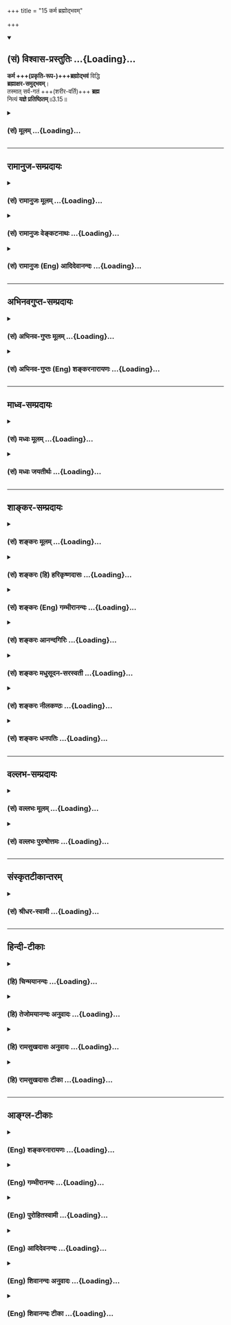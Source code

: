 +++
title = "15 कर्म ब्रह्मोद्भवम्"

+++
<div class="js_include" newlevelforh1="2" title="(सं) विश्वास-प्रस्तुतिः" unfilled url="/mahAbhAratam/vyAsaH/shlokashaH/06-bhIShma-parva/03-bhagavad-gItA-parva/saMskRtam/vishvAsa-prastutiH/03_karma-yogaH/15_karma_brahmodbhav.md">
<details open><summary><h2>(सं) विश्वास-प्रस्तुतिः ...{Loading}...</h2></summary>

**कर्म +++(प्रकृति-रूप-)+++ब्रह्मोद्भवं** विद्धि  
**ब्रह्माक्षर-समुद्भवम्**।  
तस्मात् सर्व-गतं +++(शरीर-वर्ति)+++ **ब्रह्म**  
नित्यं **यज्ञे प्रतिष्ठितम्**॥3.15॥
</details>
</div>
<div class="js_include collapsed" newlevelforh1="3" title="(सं) मूलम्" unfilled url="/mahAbhAratam/vyAsaH/shlokashaH/06-bhIShma-parva/03-bhagavad-gItA-parva/saMskRtam/mUlam/03_karma-yogaH/15_karma_brahmodbhav.md">
<details><summary><h3>(सं) मूलम् ...{Loading}...</h3></summary>

कर्म ब्रह्मोद्भवं विद्धि ब्रह्माक्षरसमुद्भवम्।  
तस्मात्सर्वगतं ब्रह्म नित्यं यज्ञे प्रतिष्ठितम्।।3.15।।
</details>
</div>


_________________
## रामानुज-सम्प्रदायः
<div class="js_include collapsed" newlevelforh1="3" title="(सं) रामानुजः मूलम्" unfilled url="/mahAbhAratam/vyAsaH/shlokashaH/06-bhIShma-parva/03-bhagavad-gItA-parva/saMskRtam/rAmAnujaH/mUlam/03_karma-yogaH/15_karma_brahmodbhav.md">
<details><summary><h3>(सं) रामानुजः मूलम् ...{Loading}...</h3></summary>

।।3.15।।**कर्म ब्रह्मोद्भवम्।** अत्र च ब्रह्मशब्दनिर्दिष्टं
प्रकृतिपरिणामरूपशरीरन्तस्मादेतद् ब्रह्म नाम रूपमन्नं च जायते (मु॰ 1।1।9)
इति ब्रह्मशब्देन प्रकृतिः निर्दिष्टा। इहापिमम योनिर्महद्ब्रह्म (गीता
14।3) इति वक्ष्यते। अतः कर्म ब्रह्मोद्भवम् इति
प्रकृतिपरिणामरूपशरीरोद्भवं कर्म इत्युक्तं भवति। **ब्रह्म
अक्षरसमुद्भवम्** इत्यत्र अक्षरशब्दनिर्दिष्टो जीवात्मा अन्नपानादिना
तृप्ताक्षराधिष्ठितं शरीरं कर्मणे प्रभवति इति कर्मसाधनभूतं शरीरम्
अक्षरसमुद्भवम्। **तस्मात् सर्वगतं ब्रह्म** सर्वाधिकारिगतं शरीरं **नित्यं
यज्ञे प्रतिष्ठितम्** यज्ञमूलम् इत्यर्थः।

</details>
</div>
<div class="js_include collapsed" newlevelforh1="3" title="(सं) रामानुजः वेङ्कटनाथः" unfilled url="/mahAbhAratam/vyAsaH/shlokashaH/06-bhIShma-parva/03-bhagavad-gItA-parva/saMskRtam/rAmAnujaH/venkaTanAthaH/03_karma-yogaH/15_karma_brahmodbhav.md">
<details><summary><h3>(सं) रामानुजः वेङ्कटनाथः ...{Loading}...</h3></summary>

  
  
।।3.15।। ननु कर्तृव्यापाररूपस्य कर्मणः कथं ब्रह्मोद्भवत्वम् तद्धि
प्रत्यगात्मजन्यं शरीरेन्द्रियादिजन्यमिति वा निर्देष्टुं युक्तम् न च
सर्वसाधारणं ब्रह्मणो हेतुत्वमिह विशिष्य निर्देष्टव्यम्
ब्रह्मणश्चाक्षरसमुद्भवत्वमनुपपन्नम् ब्रह्मशब्दस्य परमात्मविषयत्वे
जीवविषयत्वे वा द्वयोरपि नित्यत्वात् कारणभूतस्य कस्यचिदक्षरस्याभावात्
ब्रह्माक्षरशब्दयोर्वेदपरमात्मविषयतयाशङ्करव्याख्याऽपि
चक्रत्वासङ्गतायादवप्रकाशाद्युक्तं ब्रह्मशब्दस्य स्फोटादिपरत्वमक्षराणां
तद्व्यञ्जकत्वादिकं च तत्तत्प्रक्रियादूषणादेव निरस्तम्। स्फोटत्वं
वर्णसंश्रयः इति तु वर्णानां स्वार्थस्फुटीकरणशक्तिपरमित्याद्याशङ्क्याह
अत्र चेति। चश्शङ्कानिवृत्तौ। अत्र इत्यनेन ब्रह्मशब्दस्य साक्षात्परमपुरुषे
मुख्यत्वेऽपि प्रकरणादिबलात् तस्मादन्यत्र
तद्गुणलेशयोगादौपचारिकोऽयमित्यभिप्रेतम्। द्रव्यार्जनादिकर्मणः शरीरिणा
साध्यत्वात्तत्र शरीर्यंशस्याक्षरशब्देन विविच्य वक्ष्यमाणत्वात्
शरीरांशस्य विवक्षयाऽयं ब्रह्मशब्द इति प्रकृतिपरिणामरूपं शरीरमित्युक्तम्।
प्रकृतिपरिणामरूपे शरीरे तद्द्रव्यत्वेन ब्रह्मशब्दनिर्देशाय प्रकृतौ
तत्प्रयोगं तावदाह तस्मादेतदिति। एतत् प्रधानाख्यं ब्रह्म कार्याकारेण
नामरूपविभागविभक्तं चेतनभोग्यं च जायते इति हि श्रुत्यर्थः। न च तत्र
ब्रह्मशब्दः परमात्मविषयः यः सर्वज्ञः सर्वविद्यस्य ज्ञानमयं तपः।
तस्मादेतद्ब्रह्म मुं.उ.1।1।9 इति परमात्मनः पृथङ्निर्दिष्टत्वात्। नापि
प्रत्यगात्मविषयः नामरूपमन्नं च मुं.उ.1।1।9 इत्यनेन
साक्षात्सम्बन्धायोगात् अन्नत्वं चात्यन्तामुखं स्यादिति भावः।
योनिशब्दनिर्देशान्ममेति परमात्मनः पृथङ्निर्देशाच्चमम योनिर्महद्ब्रह्म
14।6 इत्यत्र ब्रह्मशब्दस्य प्रकृतिविषयत्वं सिद्धम्। अत इति ब्रह्मशब्दस्य
प्रकृतौ प्रयोगाच्छरीरस्य च तत्परिणामरूपत्वाद्द्रव्यार्जनादेः
शरीरसाध्यत्वात् परमात्मनश्च जन्यत्वायोगाच्चेत्यर्थः।  
  
एवमत्रत्यब्रह्मशब्दस्य शरीरविषयत्वे सिद्धे तदासन्ने प्रत्यगात्मनि
अक्षरशब्दो युक्त इत्यभिप्रायेणाह ब्रह्माक्षरसमुद्भवमित्यत्रेति। जीवस्य
चाक्षरशब्दवाच्यत्वं क्षरं प्रधानममृताक्षरं हरः श्वे.उ.1।10 कूटस्थोऽक्षरः
15।16 इत्यादिसिद्धम्। नन्वेवमपिब्रह्माक्षरसमुद्भवम् इत्ययुक्तम्
स्वशरीरस्य सर्वस्य स्वबुद्धिपूर्वत्वाभावात्। न चात्र चक्रत्वं दृश्यते
अन्नप्रभृतिशरीरपर्यन्तस्य कार्यकारणभावेऽपि शरीरहेतोरक्षरस्य
अन्नादिजन्यत्वाभावात्। न चअन्नाद्भवन्ति भूतानि 3।14 इति जीवो निर्दिष्टः
तत्र भूतशब्दस्यान्नविकारशरीरमात्रविषयत्वात् तत्राह अन्नपानादिनेति।  
  
अयमभिप्रायः न तावदिह शरीरमात्रमक्षरजन्यतया निर्दिष्टम् किन्तुकर्म
ब्रह्मोद्भवम् इत्यनेन कर्म साधनभूतम् तत्साधनत्वं च शरीरस्य
प्रत्यगात्माधिष्ठितस्यैव तस्य
चाधिष्ठातृत्वशक्तिरन्नपानादिजनिततृप्तिनिबन्धना। एवं च सति
कर्मसाधनत्वविशिष्टं शरीरं प्रत्यगात्माधिष्ठानहेतुकत्वादक्षरसमुद्भवमिति
युक्तमेव। चक्रत्वं चोपपन्नम् अक्षरस्यापि
शरीराधिष्ठानेऽन्नपानादिसापेक्षत्वात्। न ह्यवश्यमुत्पत्तावेवापेक्षा
चक्रत्वे हेतुः यद्वा कर्म जीवाधिष्ठितशरीरजन्यम् जीवाधिष्ठितं शरीरं
चान्नजन्यम्अन्नाद्भवन्ति भूतानि इति वचनात्। भूतशब्दश्चात्रभ्रामयन्
सर्वभूतानि 18।61 इत्यादाविव सजीवशरीरपरः। अतोऽत्र चक्रत्वमुपपन्नम्
इति। इमं च प्रकारमनन्तरं च वक्ष्यति। एवमस्मिन् चक्रेऽनुवर्तनीये पुरुषस्य
शास्त्रवश्यस्य कर्तव्यांशनिष्कर्षायोच्यते तस्मादिति। सङ्कुचितस्य शरीरस्य
सर्वव्याप्तत्वायोगादक्षरस्य तदाधारस्य च निर्दिष्टत्वात्
तदवान्तरभेदसङ्ग्रहपरः सर्वशब्द इत्यभिप्रायेणोक्तंसर्वाधिकारिगतमिति। न
केवलं कर्मयोगाधिकारिणः शरीरं यज्ञसापेक्षम् किन्तु
ज्ञानयोगाधिकारिणोऽपीत्यर्थः। यज्ञे
प्रतिष्ठितमित्यत्राधिकरणत्वाद्ययोगादाह यज्ञमूलमित्यर्थ इति।

</details>
</div>
<div class="js_include collapsed" newlevelforh1="3" title="(सं) रामानुजः (Eng) आदिदेवानन्दः" unfilled url="/mahAbhAratam/vyAsaH/shlokashaH/06-bhIShma-parva/03-bhagavad-gItA-parva/saMskRtam/rAmAnujaH/english/AdidevAnandaH/03_karma-yogaH/15_karma_brahmodbhav.md">
<details><summary><h3>(सं) रामानुजः (Eng) आदिदेवानन्दः ...{Loading}...</h3></summary>

3.15 Here ther term, 'Brahman' connotes the physical body consisting of modifications of the Prakrti; for the Prakrti is denoted here by the term 'Brahman', as in the scriptural text: 'From Him arises, this Brahman and this 'Brahman' becomes name, form and food' (Mun. U.,
1.1.9). Here also it will be said by Sri Krsna: 'This great 'Brahman' is my womb' (14.3). Therefore, the words that 'Activity springs from
'Brahman' teaches that activity is produced by the physical body which is of the nature of the modification of Prakrti. The 'Brahman' arises from the imperishable self. Here the term, 'imperishable', indicates the individual self. The physical body, which is inhabited by the self who is satisfied by food and drink, is fit for action; hence the physical body which constitutes the instrument of activity is said to be from the imperishable. Therefore the 'all-pervading Brahman' means here the bodies of all persons of diverse kinds which are the products of Prakrti which comprises all material entities, and is hence all-pervading. They,
the bodies, are established in sacrifice. The meanig is that the bodies have roots in sacrifice.

</details>
</div>


_________________
## अभिनवगुप्त-सम्प्रदायः
<div class="js_include collapsed" newlevelforh1="3" title="(सं) अभिनव-गुप्तः मूलम्" unfilled url="/mahAbhAratam/vyAsaH/shlokashaH/06-bhIShma-parva/03-bhagavad-gItA-parva/saMskRtam/abhinava-guptaH/mUlam/03_karma-yogaH/15_karma_brahmodbhav.md">
<details><summary><h3>(सं) अभिनव-गुप्तः मूलम् ...{Loading}...</h3></summary>

।।3.14 3.15।। अन्नादिति। कर्मेति। अन्नात् अविभागभोग्यस्वभावात् कथंचित्
मायाविद्याकालाद्यनेकापरपर्यायात् +++(S N विद्याप्रकृतिकाला )+++ भूतानि
विचित्राणि भवन्ति। तच्च अन्नं पर्जन्यात् अविच्छिन्नसंवित्स्वभावात्
आत्मनः भोक्तृतन्त्रात्मलाभत्वात् भोग्यतायाः। स च पर्जन्यो भोक्ता यज्ञात्
भोगक्रियात्मनः भोगक्रियायत्तत्वात् भोक्तृत्वस्य। भोगक्रिया च कर्मणः
क्रियाशक्तिस्वातन्त्र्यबलात्। तच्च स्वातन्त्र्यम् अविच्छिन्नमपि +++(S
अविच्छन्नमपि अविच्छन्नस्यापि अनवच्छिन्नानन्त )+++
अनवच्छिन्नानन्तस्वातन्त्र्यपूर्णसमुच्चलन्महेश्वरभावपरमात्मब्रह्मणः
संस्पर्शवशात् +++(S K ब्रह्मसंस्पर्श )+++। तच्च +++(omits तच्च)+++
उच्चलदच्छानाछादितैश्वर्यं +++(N इच्छादितैश्वर्यम्)+++ ब्रह्म अक्षरात्
प्रशान्ताशेषैश्वर्यतरङ्गात् संविन्मात्रात्। इत्येवं सुव्यवस्थितो +++(S
स्थितोऽयम् भोगक्रियायाम्)+++ यज्ञः षडरं चक्रं वाहयन् तत्र +++(K omits तत्र S N
substitute तत्तु)+++ अरात्रयसंधानादपवर्गम् अरात्रयतन्त्रणात्
व्यवहारमासूत्रयति इति विद्याविद्योल्लासतरंगसुभगं ब्रह्म ( तरङ्गं ब्रह्म)
यज्ञे एव प्रतिष्ठितम्। अन्ये तु अन्नं तावद्वीर्यलोहितक्रमेण भूतकारणम्
अन्नं च वृष्टिद्वारेण पर्जन्यात् सोऽपि अग्नौ प्रास्ताहुतिः सम्यक् +++(S
omits सम्यक् K omits the entire quotation )+++ इति आदित्यमेति। ततो
वृष्टिर्यज्ञात् यज्ञः क्रियातः सा च ज्ञानपूर्विका ज्ञानमक्षरात् इति। अपरे
तु अन्नं अद्यमानं विषयपञ्चकम् तत् आश्रित्य भूतानि इन्द्रियाणि
विषयाश्चात्मनः स्फुरितरूपाः। अत आत्मैव विषयोपभोगेन पोष्यते। अतश्च
सर्वगतं +++(S अतः सर्वगम्)+++ ब्रह्म कर्मणि प्रतिष्ठितं तन्मयत्वात् तस्य इति ।

</details>
</div>
<div class="js_include collapsed" newlevelforh1="3" title="(सं) अभिनव-गुप्तः (Eng) शङ्करनारायणः" unfilled url="/mahAbhAratam/vyAsaH/shlokashaH/06-bhIShma-parva/03-bhagavad-gItA-parva/saMskRtam/abhinava-guptaH/english/shankaranArAyaNaH/03_karma-yogaH/15_karma_brahmodbhav.md">
<details><summary><h3>(सं) अभिनव-गुप्तः (Eng) शङ्करनारायणः ...{Loading}...</h3></summary>

3.14-15 Annat etc. Karma etc. The things, that are born and are of
diversified nature, arise from the food viz , the one which is of the
nature of being undifferentiated objct of enjoyment, and which is
somehow called by different synonyms like maya, vidya, kala etc. The
said food also \[arises\] from the 'rain-cloud' i.e., the Self, which is
of the nature of uninterrupted Consciousness. For, the state of being an
object of enjoyment gains its existence depending on the enjoyer. That
'rain-cloud' too viz., the enjoyer, \[arises\] from the sacrifice
(yajna) i.e., the act of enjoying. For, the state of being an enjoyer
depends on the act of enjoying. And the act of enjoying \[arises\] from
action, i.e., from the strength of freedom of action-energy (freedom in
assuming any and every from). The said freedom also, though it is
uninterrupted, \[arises\] due to the good touch of the Brahman Which is
full of freedom and of forms that are conditioned and are many, (or
which is full of freedom and of many forms and is not conditioned); and
which is the Supreme Soul, Brahman assuming the beings (tattvas), viz.,
the mighty Isvara (or Mahesvara) \[and the Sadasiva\] skipping high on
It (Brahman). That Brahman, having the rising Lord-ship (or might) that
is pure and unvieled, arises from what does not stream forth viz., the
pure Supreme Consciousness in which the entire waves of might and
Lordship have totally calmed down. Thus, the sacrifice well established
\[as an exil\] in this manner, causing a six spoked wheel to rotate ,
spins the \[two-fold\] yarns - the yarn of emancipation by employing
that part fitted with three spokes, and the yarn of \[birth-and-death\]
activity by looming with the part of the \[other\] three spokes. Thus,
the Brahman Which is charming with rolling waves of wisdom and
ignorance, is established on nothing but the sacrifice. But certain
other commentators \[interpret the passage as \] : The food is indeed
the cause of beings through its graded chages into semen verile and
blood; the food arises from the rain-cloud through the rains; that rains
too arises from the \[Vedic\] sacrifice according to the principle :
'The oblation offered into the \[sacrificial\] fire, pro- perly reaches
the sun etc. (Manu. III, 76). The sacrifice \[arises\] from the action;
the action follows the knowledge, and the knowledge is from the
Imperishable. Still others \[explain\] differently : The food that is
being enjoyed is the pentad of sense-objects; depending on it, the
bhutas (elements) i.e., the sense-organs, act; the objects are of the
nature of the sparkles of the Self. Therefore, it is only the Self that
is being nourished by enjoying sense-objects. Hence the all-pervading
Brahman is established in action. For It is identical with that.

</details>
</div>


_________________
## माध्व-सम्प्रदायः
<div class="js_include collapsed" newlevelforh1="3" title="(सं) मध्वः मूलम्" unfilled url="/mahAbhAratam/vyAsaH/shlokashaH/06-bhIShma-parva/03-bhagavad-gItA-parva/saMskRtam/madhvaH/mUlam/03_karma-yogaH/15_karma_brahmodbhav.md">
<details><summary><h3>(सं) मध्वः मूलम् ...{Loading}...</h3></summary>

।।3.15।। कर्म ब्रह्मणो जायते एष ह्येव (एनं) साधु कर्म कारयति
कौ.उ.3।9बुद्धिर्ज्ञानम् 10।4 इत्यादिभ्यः। न च मुख्ये सम्भाव्यमाने
पारम्पर्येणौपचारिकं कल्प्यम्। न च जडानां स्वतः प्रवृत्तिः सम्भवति एतस्य
वा अक्षरस्य बृ.उ.3।8।9 इति सर्वनियमनश्रुतेश्चद्रव्यं कर्म च कालश्च
इत्यादेश्च। अचिन्त्यशक्तिश्चोक्ता। जीवस्य च प्रतिबिम्बस्य बिम्बपूर्वैव
चेष्टान कर्तृत्वम् 5।14 इत्यादिनिषेधाच्च। अक्षराणि प्रसिद्धानि तेभ्यो
ह्यभिव्यज्यते परं ब्रह्म। अन्यथाऽनादिनिधनमचिन्त्यं परिपूर्णमपि ब्रह्म को
जानाति। न च रूढिं विना योगाङ्गीकारो युक्तः परामर्शाच्च तस्मात्सर्वगतं
ब्रह्मेति। न ह्येकशब्देन द्विरुक्तेन भेदश्रुतिं विना वस्तुद्वयं
कुत्रचिदुच्यते। तानि चाक्षराणि नित्यानि वाचा विरूपनित्यया। वृष्णे चोदस्व
सुष्टुतिम् ऋक्सं.6।5।25तै.सं.5।6।11अनादिनिधना नित्या वागुत्सृष्टा
स्वयम्भुवा म.भा.12।232।24अत एव च नित्यत्वम् ब्र.सू.1।3।29
इत्यादिश्रुतिस्मृतिभगवद्वचनेभ्यः। दोषश्चोक्तः सकंर्तृत्वे। मा.भा.2।13 न
चाबुद्धिपूर्वमुत्पन्नानि तत्प्रमाणाभावात्।
निश्श्वसितशब्दस्त्वक्लेशाभिप्रायः नाबुद्धिपूर्वाभिप्रायः। सोऽकामयत
बृ.उ.1।2।45 इत्यादेश्चइष्टं हुतं इत्यादिरूपप्रपञ्चेन सहाभिधानाच्च
महातात्पर्यविरोधाच्च तच्चोक्तं पुरस्तात्। न ह्यस्वातन्त्र्येण
चोत्पत्तिकर्तुः प्राधान्यम्। अस्वातन्त्र्यं च तदमतिपूर्वकत्वेन भवति यथा
रोगादीनां पुरुषस्य तज्जत्वेऽपि। उत्पत्तिवचनान्यभिव्यक्त्यर्थानि
अभिमानिदेवताविषयाणि चनित्या उत्सृष्टा इति वचनात्। अभिव्यञ्जके कर्तृवचनं
चास्तिकृत्स्नं शतपथं चक्रे इति। कथमादित्यस्था वेदास्तेनैव क्रियन्ते
वचनमात्राच्च निर्णयात्मकशारीरकोक्तं बलवत् शास्त्रं योनिर्यस्य तत्
शास्त्रयोनित्वम्। जन्माद्यस्य ब्रू.सू.1।1।2 इत्युक्ते प्रमाणं हि
तत्रापेक्षितम् न तु तस्य जातत्वं वेदकारणत्वं वा न हि वेदकारणत्वं
जगत्कारणत्व हेतुः। न हि विचित्रजगत्सृष्टेर्वेदसृष्टिरशक्या सृज्यत्वे। न
च सर्वज्ञत्वे। यदि वेदस्रष्टा सर्वज्ञः किमिति न जगत्स्रष्टा सर्वज्ञः
तस्माद्वेदप्रमामकत्वमेवात्र विवक्षितम् अतो नित्यान्यक्षराणि। यत एवं
परम्परया यज्ञाभिव्यङ्ग्यं ब्रह्म तस्मात्तन्नित्यं यज्ञे प्रतिष्ठितम्।

</details>
</div>
<div class="js_include collapsed" newlevelforh1="3" title="(सं) मध्वः जयतीर्थः" unfilled url="/mahAbhAratam/vyAsaH/shlokashaH/06-bhIShma-parva/03-bhagavad-gItA-parva/saMskRtam/madhvaH/jayatIrthaH/03_karma-yogaH/15_karma_brahmodbhav.md">
<details><summary><h3>(सं) मध्वः जयतीर्थः ...{Loading}...</h3></summary>

।।3.15।। कर्म ब्रह्मोद्भवं ब्रह्मणा वेदेन प्रकाश्यं इति परेषां
व्याख्यानमसदिति भावेनाह **कर्मे**ति। ब्रह्मणः परब्रह्मणः। कुतः इत्यत आह
**एष ही**ति। अपव्याख्यानं प्रत्याख्याति **न चे**ति। उद्भवशब्दस्य
मुख्येऽभिधेये जन्मनि सम्भाव्यमाने सत्यौपचारिकं प्रकाशनमर्थतया न
कल्प्यम्। तथा ब्रह्मशब्दस्य मुख्येऽभिधेये परब्रह्मणि सम्भाव्यमाने
सत्यौपचारिकममुख्यं वेदाख्यं ब्रह्मशब्दार्थतया न कल्प्यम्। किञ्चैवं
व्याचक्षाणेनापि वेदस्य कर्मप्रकाशकत्वमन्तर्यामिद्वारा
परम्परयाऽङ्गीकार्यम्। तथाचान्ततोऽपि परब्रह्मण्यङ्गीकार्ये शब्द एव
प्राप्तस्य तस्य परित्यागोऽनुपपन्नः। ननु वेदः स्वयमेव कर्मप्रकाशक इति किं
परब्रह्मणा अतो न परम्परेत्यत आह **न चे**ति। न केवलं
जडत्वाद्वेदस्यान्याधीनत्वम् किन्त्वागमाद्विष्ण्वधीनत्वं च
प्रसिद्धमित्याह **एतस्ये**ति विष्णोरिति शेषः। ननु शब्दस्यार्थप्रकाशनं
स्वभावः न त्वागन्तुको व्यापारः यथाऽग्नेरौष्ण्यम्। ततो जडत्वेऽपि न
परापेक्षेत्यतः स्वभावस्यापि भगवदधीनत्वे प्रमाणमाह **द्रव्यमि**ति।
प्रमाणसिद्धमपि स्वभावनियमनं विष्णोरसम्भावितमित्यत आह **अचिन्त्ये**ति।
यदि जडस्य न स्वतः प्रवृत्तिस्तर्हि अभिमानिदेवताद्वाराऽस्तु तथाच
नान्ततोऽपि परब्रह्माङ्गीकार इत्यत आह **जीवस्य** **चे**ति। ततश्चाधिक्येन
परम्परेति भावः। न केवलं प्रतिबिम्बत्वाज्जीवस्य स्वतः प्रवृत्त्यभावः
किन्त्वामाच्चेत्याह **ने**ति। ब्रह्माक्षरसमुद्भवम् इत्यत्रब्रह्म वेदः
अक्षरात्परब्रह्मणो जायते। इति परेषां व्याख्यानमसदिति भावेनाह
**अक्षराणी**ति। प्रसिद्धान्यकारादीनि नियतानुपूर्वीविशिष्टानि वेद इति
यावत्। ननु समुद्भवशब्दस्य मुख्यार्थाङ्गीकारे किं बाधकं येनाभिव्यज्यत
इत्यमुख्योऽर्थः स्वीक्रियते किञ्च प्रमाणान्तरेणापि
ब्रह्माभिव्यक्तिसम्भवात्तेभ्य इति किमर्थमुक्तं इत्यत आह **अन्यथे**ति।
व्यक्त्यर्थत्वानङ्गीकारेऽनादिनिधनं ब्रह्म कथं जायते इति शेषः। तथा वेदस्य
तदभिव्यञ्जकत्वानङ्गीकारे परिपूर्णत्वादचिन्त्यं ब्रह्म को जानाति
वाक्यार्थद्वयसमुच्चयेऽपिशब्दः। समुद्भवशब्दस्य
मुख्यार्थताभावात्परोक्तोऽर्थः किं न स्यात् इत्यत आह **न चे**ति।
ब्रह्मशब्दो हि परब्रह्मणि रूढः वेदे तु बृहत्त्वयोगेन प्रवृत्तः।
तथाऽक्षरशब्दो वर्णेषु रूढः परब्रह्मणि त्वक्षरणयोगेन प्रवृत्तः।
तथाचान्यथा व्याकुर्वता रूढिं परित्यज्य योगोऽङ्गीकृतः स्यात् तच्च
न्यायबाह्यमित्यर्थः। इतश्च ब्रह्मशब्दः परब्रह्मवाचीत्याह
**परामर्शाच्चे**ति। उत्तरवाक्ये ब्रह्मशब्देन परब्रह्मणः परामर्शाच्च
पूर्ववाक्यस्थो ब्रह्मशब्दः परब्रह्मार्थो ज्ञायते। तथा
चाक्षरशब्दोऽप्यर्थाद्वेदवचनो भविष्यतीति शेषः। प्रागक्षरशब्दोक्तं परं
ब्रह्मेदानीं ब्रह्मशब्देन परामृश्यते अतः पूर्वोक्तो ब्रह्मशब्दो वेदार्थ
एवेत्यत आह **न ही**ति। एकस्मिन्नेव प्रकरण इति शेषः। अन्नात्पुरुषः। स वा
एष पुरुषोऽन्नरसमयः तै.उ.2।1।1 इत्यादिव्यावृत्त्यर्थं भेदश्रुति
विनेत्युक्तम्। श्रुतिशब्दश्च प्रमाणोपलक्षणार्थः। अत्रापि सर्वगतमिति
विशेषणमस्तीति चेत् न वर्णानामपि सर्वगतत्वात्। विकारत्वान्नेति चेत् न
अनन्तरमेव निराकरणात्। इदं च **भास्करं** प्रत्यभिहितम्। **मायावा**दिना तु
प्राग्ब्रह्मशब्दोक्तस्य वेदस्यैवायं परामर्श इत्यङ्गीकृतत्वात् यदप्यन्यथा
व्याख्याने समुद्भवशब्दस्य मुख्यार्थतालाभ इत्यभिप्रेतं तदपि
दुराशामात्रमित्याह **तानि चे**ति। यान्यस्माभिः प्रसिद्धानि व्याख्यातानि
अनेनाभिधानादिबलाद्ब्रह्माक्षरशब्दौ द्वावप्युभयत्र योगरूढाविति
प्रत्यवस्थानमपि परास्तम्। परामर्शस्य वर्णनित्यत्वस्य चापरिहार्यत्वात् न
केवलं श्रुत्यादिभ्यो वेदस्य नित्यत्वं किं तर्हि विपक्षे बाधकाच्चेत्याह
**दोषश्चे**ति। रचितत्वे च धर्मप्रमाणस्य मा.भा.2।13 इत्यत्र। ननु
वेदाक्षराणि ब्रह्मणो बुद्धिपूर्वमुत्पन्नानि अतो न
विपर्ययादिमूलत्वशङ्केत्यत आह **न चे**ति। निश्श्वसितमेतद्यदृग्वेदो
यजुर्वेदः बृ.उ.2।4।10 इति श्रुतिर्वेदानां
ब्रह्मणोऽबुद्धिपूर्वमुत्पन्नत्वे प्रमाणमिति चेत् किमयं
निश्श्वसितशब्दोऽबुद्धिपूर्वमुत्पन्नत्वस्य वाचकः उत निश्श्वसितमिव
निश्श्वसितं इवार्थश्चाबुद्धिपूर्वमुत्पन्नत्त्वमिति गौण्या वृत्त्या
तदभिप्रायः नाद्यः प्रमाणाभावात्। द्वितीयं दूषयति **निश्श्वसि**तेति।
अक्लेशेन निस्सरणस्यापीवार्थस्य सम्भवेन निश्वसितशब्दस्य तदभिप्रायतोपपत्तौ
नाबुद्धिपूर्वोत्पत्त्यभिप्रायत्वनिश्चय इत्यर्थः। न च परस्येवास्माकमपि
निश्चयायोग इति भावेनाह **स** इति। सोऽकामयत ৷৷. (सः) इदं सर्वमसृजत
बृ.उ.1।2।45 इति ब्रह्मणः सर्वस्य सृष्टेरिच्छापूर्वकत्वमुच्यते। इच्छा च
बुद्ध्याऽविनाभूता। अतो न किञ्चिद्ब्रह्मणोऽबुद्धिपूर्वमुत्पन्नमिति। ननु
निश्श्वसितमेतत् इति श्रुतिर्नामप्रपञ्चस्याबुद्धिपूर्वमुत्पत्तिं वक्ति
सोऽकामयत इति च रूपप्रपञ्चस्येच्छापूर्वमित्यतो न विरोध इत्यत आह
**इष्टमि**ति। एवं सति निश्श्वसितं इति श्रुतौइष्टं हुतमाशितं पायितमयं च
लोकः परश्च लोकः इति नामप्रपञ्चस्य रूपप्रपञ्चेन सहाभिधानात्।
रूपप्रपञ्चस्यापि निश्वसितशब्देनाबुद्धिपूर्वोत्पन्नत्वप्राप्तौ सोऽकामयत
इति श्रुतिर्निर्विंषयैवापद्येतेति भावः। इतोऽपि नाबुद्धिपूर्वा ब्रह्मणः
सृष्टिरित्याह **महातात्पर्ये**ति। परब्रह्मणः सर्वोत्तमत्वे
यत्सर्ववेदानां महातात्पर्यं तद्विरोधाच्चेत्यर्थः। तदेव कुतः इत्यत आह
**तच्चे**ति। उक्तं साधितम्। कथं तद्विरोधः इत्यत आह **न ही**ति। प्राधान्यं
सर्वोत्तमत्वम्। अस्वातन्त्र्येणोत्पत्तिकर्तृत्वस्य
प्राधान्यविरोधित्वेऽपि अबुद्धिपूर्वमुत्पादकत्वस्य किमायातं इत्यत आह
**अस्वातन्त्र्यं** चेति। कार्यस्य पुरुषमतिपूर्वकत्वाभावे तत्र तस्य
पुरुषस्यास्वातन्त्र्यं भवति तत्र दृष्टान्तमाह **यथे**ति रोगादीनां
पुरुषजत्वेऽपि बुद्धिपूर्वकत्वाभावात् तत्र पुरुषस्यास्वातन्त्र्यं
तथेत्यर्थः। ततश्चाबुद्धिपूर्वमुत्पादकत्वादस्वातन्त्र्यम्
अस्वातन्त्र्याच्चाप्राधान्यं प्रसज्येतेति। तथा च महातात्पर्यविरोध
इत्युक्तं भवति। साक्षात्प्रसङ्गसम्भवेऽपि व्युत्पादनार्थमेवमुक्तम्। ननु
वेदनित्यत्ववत्तदुत्पत्तावपि ऋचः सामानि जज्ञिरे ऋक्सं.6।4।18।4य.सं.31।7
इत्यादिवचनानि सन्ति तत्कथं निर्णयः इत्यतो विपक्षे बाधकोपेतानां
नित्यत्ववाक्यानां प्राबल्यादुत्पत्तिवचनान्यन्यथाव्याख्येयानीत्याह
**उत्पत्ती**ति। उत्पत्तिवाची शब्दोऽभिव्यक्तौ क्व दृष्टः इत्यत आह
**नित्ये**ति। अनादिनिधनतया नित्या न तूपचारेणेति मुख्यं नित्यत्वमुक्त्वा
पुनरुत्सृष्टेत्युच्यते तत्र गत्यन्तराभावाद्व्यक्तिरेव ग्राह्येत्यर्थः।
अन्यत्रापि प्रयोगं दर्शयति **अभिव्यञ्जक** इति। शतपथाभिव्यञ्जकतयानिश्चिते
याज्ञवल्क्ये कर्तृशब्दोऽस्तीत्यर्थः। याज्ञवल्क्यः शतपथस्य कर्तैव किं न
स्यात् इत्यत आह **कथमि**ति। प्रागादित्ये स्थिताः ततो याज्ञवल्क्येनाधीता
इत्येतत्प्रमितमित्यर्थः। इतोऽपि नित्यत्वपक्ष एव बलवानित्याह **वचने**ति।
ऋचः सामानि इत्यादिकं वचनमात्रम्अत एव च नित्यत्वं 1।3।29 इति शारीरकोक्तं
वाक्यं निर्णयात्मकम् वचनं च वृत्त्यन्तरेणापि सम्भवतीति न तूपचारितो
वाक्यार्थावधारणात्मको निर्णयः। अतस्तस्मादिदं बलवदित्यर्थः। ननु
शारीरकेशास्त्रयोनित्वात् 1।1।3 इति ब्रह्मणो वेदकारणत्वमुच्यत इत्यत आह
**शास्त्रमि**ति। ननु तत्पुरुषं परित्यज्य कुतो बहुव्रीहिरङ्गीक्रियते
तथात्वे च ब्रह्मणो वेदाज्जातत्वं प्रसज्येत इत्यत आह **जन्मादी**ति।
लक्षणप्रमाणाभ्यां हि वस्तुनिर्णयः। तत्रजन्माद्यस्य इति सूत्रेण
लक्षणेऽभिहिते कुतः प्रमाणादेवं प्रतिपत्तव्यं इति ब्रह्मणो
जगज्जन्मादिकारणत्वे प्रमाणाकाङ्क्षा स्यात् न तु तस्य वेदाज्जातत्वं
वेदकारणत्वं वाऽऽकाङ्क्षितम् आकाङ्क्षादिवशाच्च वाक्यार्थोऽवसेयः। ततो
योनिशब्दं प्रमाणवाचिनमङ्गीकृत्य बहुव्रीहिरेवायं प्रतिपत्तव्यः न तु
तत्पुरुषः वेदकारणत्वं च जगत्कारणत्वे हेतुत्वेनात्रोच्यते अतो
नानाकाङ्क्षिताभिधानमेतदित्यत आह **नही**ति। अन्वयाभावात् एकदेशकारणत्वेन
समुदायकारणत्वानुमानेऽतिप्रसङ्गाच्चेति हेरर्थः। मा भूदयं निश्चयहेतुः
तथाप्यशक्यसृष्टेर्वेदस्य कर्तुर्ब्रह्मणो जगत्सृष्टिकर्तृत्वं सम्भवतीति
सम्भावनाहेतुरयं स्यादित्यत आह **न ही**ति। सम्भावना ह्यधिकेनाल्पस्य भवति
यथा सहस्रेण शतस्य। नच समुदायसृष्टेस्तदेकदेशसृष्टिरधिकेति भावः। सृज्यत्वे
वेदस्य कार्यत्वपक्ष इत्यर्थः। जगत्कारणत्वोक्त्या ब्रह्मणः सर्वज्ञत्वं
प्रतीतं तत्स्फुटीकर्तुं तंत्र वेदकारणत्वं हेतुरनेनोच्यते अतो
नासङ्गतिरित्यत आह **न चे**ति। वेदकारणत्वं हेतुरित्यनुवर्तते।
अबुद्धिपूर्वमुत्पन्नत्वाङ्गीकारादिति भावः। किञ्च यदि जगदेकदेशस्य वेदस्य
स्रष्टा परमेश्वरः सर्वज्ञः सिद्ध्येत् तर्ह्यन्तर्भावितवेदस्य जगतः
स्रष्टा सुतरां सर्वज्ञः सिद्ध्येदेव तथाचार्थादपि जन्मादिसूत्रेणैव
सार्वज्ञस्य स्फुटं प्रतीतत्वात्
पुनर्हेत्वाकाङ्क्षाभावेनासङ्गतिस्तदवस्थेति भावेनाह **यदी**ति।
सूत्रार्थमुपसंहरति **तस्मादि**ति। ब्रह्मण इति शेषः। तानि
चेत्यादिनोक्तमुपसंहरति **अत** इति। तथा च न समुद्भवशब्दस्य
मुख्यार्थत्वलाभाय ब्रह्माक्षरशब्दार्थव्यत्ययः कार्य इति। **तस्मादि**ति
परामर्शविषयाप्रतीतेस्तं दर्शयन्वाक्यं व्याख्याति। यत इति।
प्रतिष्ठितमित्युच्यत इति शेषः।

</details>
</div>


_________________
## शाङ्कर-सम्प्रदायः
<div class="js_include collapsed" newlevelforh1="3" title="(सं) शङ्करः मूलम्" unfilled url="/mahAbhAratam/vyAsaH/shlokashaH/06-bhIShma-parva/03-bhagavad-gItA-parva/saMskRtam/shankaraH/mUlam/03_karma-yogaH/15_karma_brahmodbhav.md">
<details><summary><h3>(सं) शङ्करः मूलम् ...{Loading}...</h3></summary>

।।3.15।। **कर्म ब्रह्मोद्भवं** ब्रह्म वेदः सः उद्भवः कारणं प्रकाशको यस्य
तत् कर्म ब्रह्मोद्भवं **विद्धि** विजानीहि। **ब्रह्म** पुनः वेदाख्यम्
**अक्षरसमुद्भवम्** अक्षरं ब्रह्म परमात्मा समुद्भवो यस्य तत्
अक्षरसमुद्भवम्। ब्रह्म वेद इत्यर्थः। यस्मात् साक्षात् परमात्माख्यात्
अक्षरात् पुरुषनिःश्वासवत् समुद्भूतं **ब्रह्म तस्मात्**
सर्वार्थप्रकाशकत्वात् **सर्वगतम्** सर्वगतमपि सत् **नित्यं** सदा
यज्ञविधिप्रधानत्वात् **यज्ञे प्रतिष्ठितम्**।।

</details>
</div>
<div class="js_include collapsed" newlevelforh1="3" title="(सं) शङ्करः (हि) हरिकृष्णदासः" unfilled url="/mahAbhAratam/vyAsaH/shlokashaH/06-bhIShma-parva/03-bhagavad-gItA-parva/saMskRtam/shankaraH/hindI/harikRShNadAsaH/03_karma-yogaH/15_karma_brahmodbhav.md">
<details><summary><h3>(सं) शङ्करः (हि) हरिकृष्णदासः ...{Loading}...</h3></summary>

।।3.15।। और उस क्रियारूप कर्मको तू वेदरूप ब्रह्मसे उत्पन्न हुआ जान
अर्थात् कर्मकी उत्पत्तिका कारण वेद है ऐसे जान और वेदरूप ब्रह्म अक्षरसे
उत्पन्न हुआ है अर्थात् अविनाशी परब्रह्म परमात्मा वेदकी उत्पत्तिका कारण
है। वेदरूप ब्रह्म साक्षात् परमात्मा नामक अक्षरसे पुरुषके निःश्वासकी
भाँति उत्पन्न हुआ है इसलिये वह सब अर्थोंको प्रकाशित करनेवाला होनेके कारण
सर्वगत है। तथा यज्ञविधिमें वेदकी प्रधानता होनेके कारण वह सर्वगत होता हुआ
ही सदा यज्ञमें प्रतिष्ठित है।

</details>
</div>
<div class="js_include collapsed" newlevelforh1="3" title="(सं) शङ्करः (Eng) गम्भीरानन्दः" unfilled url="/mahAbhAratam/vyAsaH/shlokashaH/06-bhIShma-parva/03-bhagavad-gItA-parva/saMskRtam/shankaraH/english/gambhIrAnandaH/03_karma-yogaH/15_karma_brahmodbhav.md">
<details><summary><h3>(सं) शङ्करः (Eng) गम्भीरानन्दः ...{Loading}...</h3></summary>

3.15 Again, \[a different reading in place of this is: 'Tat ca vividham
karma kuto jatamityaha, From where did those various kinds of action
originate; In reply the Lord says৷৷.' Still another reading is: 'Tat ca
karma brahmodbhavam iti aha, And the Lord says: That action has the
Vedas as its origin.'-vide A.A., 1936, p. 116). Astekar's reading is:
Tat ca evam vidham karma kuto jatamityaha, And from where has this kind
of aciton originated; The answers this.'-Tr.\] viddhi, know; that karma,
action; is brahmodbhavam, it has Brahma, the Veda, as its udbhavam,
origin. \[Here Ast. adds 'revealer'-Tr.\] Further, Brahma, called the
Veda, is aksara-samudbhavam, it has aksara, the Immutable, Brahman, the
supreme Self, as its source. This is the meaning. Since the Veda came
out, like the breath of a man, from the supreme Self Itself, called the
Immutable, therefore the Veda, being the revealer of everything, is
sarva-gatam, all pervading. Even though all-pervading, the Veda is
nityam, for ever; pratisthitam, based; yajne, on sacrifice, because the
injunctions about sacrifices predominate in it.

</details>
</div>
<div class="js_include collapsed" newlevelforh1="3" title="(सं) शङ्करः आनन्दगिरिः" unfilled url="/mahAbhAratam/vyAsaH/shlokashaH/06-bhIShma-parva/03-bhagavad-gItA-parva/saMskRtam/shankaraH/AnandagiriH/03_karma-yogaH/15_karma_brahmodbhav.md">
<details><summary><h3>(सं) शङ्करः आनन्दगिरिः ...{Loading}...</h3></summary>

।।3.15।। यदपूर्वहेतुत्वेन कर्मोक्तं तत्किं चैत्यवन्दनादि किं
वाग्निहोत्रादीति संदिहानं प्रत्याह **कर्मेति।** किमिति कर्मणो
ब्रह्मोद्भवत्वमुच्यते सर्वस्य तदुद्भवत्वाविशेषादित्याशङ्क्याह **ब्रह्म
वेद इति।** ब्रह्म तर्हि वेदाख्यमनादिनिधनमिति तत्राह **ब्रह्म पुनरिति।**
अक्षरात्मनो वेदस्य पुनरक्षरेभ्यः सकाशादेव समुद्भवो न संभवतीत्याशङ्क्याह
**अक्षरमिति।** ब्रह्मेत्यक्षरमेवोक्तं तत्कथं तस्मादेवोद्भवतीत्याशङ्क्य
ब्रह्मशब्दार्थमुक्तमेव स्मारयति **ब्रह्म वेद इति।** ननु ब्रह्मशब्दितस्य
वेदस्यापि पौरुषेयत्वात्प्रामाण्यसंदेहात्कथं त्वदुक्तमग्निहोत्रादिकं कर्म
निर्धारयितुं शक्यते तत्राह **यस्मादिति।** कथं तर्हि तस्य यज्ञे
प्रतिष्ठितत्वं सर्वगतत्वे विशेषायोगादित्याशङ्क्याह **सर्वगतमपीति।**

</details>
</div>
<div class="js_include collapsed" newlevelforh1="3" title="(सं) शङ्करः मधुसूदन-सरस्वती" unfilled url="/mahAbhAratam/vyAsaH/shlokashaH/06-bhIShma-parva/03-bhagavad-gItA-parva/saMskRtam/shankaraH/madhusUdana-sarasvatI/03_karma-yogaH/15_karma_brahmodbhav.md">
<details><summary><h3>(सं) शङ्करः मधुसूदन-सरस्वती ...{Loading}...</h3></summary>

।।3.15।। तच्चापूर्वोत्पादकम् ब्रह्मोद्भवं ब्रह्म वेदः स एवोद्भवः प्रमाणं
यस्य तत्तथा। वेदविहितमेव कर्माऽपूर्वसाधनं जानीहि
नत्वन्यत्पाखण्डप्रतिपादितमित्यर्थः। ननु पाखण्डशास्त्रापेक्षया वेदस्य किं
वैलक्षण्यं यतो वेदप्रतिपादित एव धर्मो नान्य इत्यत आह ब्रह्म
वेदाख्यमक्षरसमुद्भवं अक्षरात्परमात्मनो
निर्दोषात्पुरुषनिःश्वासन्यायेनाबुद्धिपूर्वं समुद्भव आविर्भावो यस्य
तदक्षरसमुद्भवम्। तथाचापौरुषेयत्वेन निरस्तसमस्तदोषाशङ्कं वेदवाक्यं
प्रमितिजनकतया प्रमाणमतीन्द्रियेऽर्थे नतु
भ्रमप्रमादकरणापाटवविप्रलिप्सादिदोषवत्प्रणीतं पाखण्डवाक्यं प्रमितिजनकमिति
भावः। तथाच श्रुतिःअस्य महतो भूतस्य निःश्वसितमेतद्यदृग्वेदो यजुर्वेदः
सामवेदोऽथर्वाङ्गिरस इतिहासः पुराणं विद्या उपनिषदः श्लोकाः
सूत्राण्यनुव्याख्यानानि व्याख्यानान्यस्यैवैतानि निःश्वसितानि इति।
तस्मात्साक्षात्परमात्मसमुद्भवतया सर्वगतं सर्वप्रकाशकं नित्यमविनाशि च
ब्रह्म वेदाख्यं यज्ञे धर्माख्येऽतीन्द्रिये प्रतिष्ठितं तात्पर्येण। अतः
पाखण्डप्रतिपादितोपधर्मपरित्यागेन वेदबोधित एव धर्मोऽनुष्ठेय इत्यर्थः।

</details>
</div>
<div class="js_include collapsed" newlevelforh1="3" title="(सं) शङ्करः नीलकण्ठः" unfilled url="/mahAbhAratam/vyAsaH/shlokashaH/06-bhIShma-parva/03-bhagavad-gItA-parva/saMskRtam/shankaraH/nIlakaNThaH/03_karma-yogaH/15_karma_brahmodbhav.md">
<details><summary><h3>(सं) शङ्करः नीलकण्ठः ...{Loading}...</h3></summary>

।।3.15।। कर्म ब्रह्मोद्भवं वेदोद्भवम् वेद एव धर्मे प्रमाणं नतु
पाखण्डादिप्रणीतागमः ब्रह्म वेदोप्यक्षरसमुद्भवम्। अस्य महतो भूतस्य
निःश्वसितमेतद्यदृग्वेदो यजुर्वेदः इत्यादिश्रुतेः
साक्षात्परमेश्वरादेवोत्पन्नः अतो न तत्र
भ्रमविप्रलम्भकत्वादिदोषाक्रान्तपाखण्डादिवाक्यवदप्रामाण्यशङ्कास्तीति
भावः। यस्मादेवं तस्मात्सर्वस्मिन्देशे काले च वर्तमानं ब्रह्म वेदः। एतेन
वेदस्य नित्यत्वं शब्दस्य विभुत्वं च दर्शितम्। नित्यं नियमेन यज्ञे
प्रतिष्ठितं तात्पर्येण पर्यवसन्नम्।

</details>
</div>
<div class="js_include collapsed" newlevelforh1="3" title="(सं) शङ्करः धनपतिः" unfilled url="/mahAbhAratam/vyAsaH/shlokashaH/06-bhIShma-parva/03-bhagavad-gItA-parva/saMskRtam/shankaraH/dhanapatiH/03_karma-yogaH/15_karma_brahmodbhav.md">
<details><summary><h3>(सं) शङ्करः धनपतिः ...{Loading}...</h3></summary>

।।3.15।। कर्म ब्रह्म वेद उद्भवः कारणं यस्य तज्जानीहि ब्रह्म
वेदाख्यमक्षरः परमात्मा समुद्भवः कारणं यस्य तत्अस्य महतो भूतस्य
निःश्वसितमेतद्यदृग्वेदो यजुर्वेदः सामवेदोऽथर्वाङिगिरसः इत्यादिश्रुतेः।
यस्मादेवं तस्मात्सर्वार्थप्रकाशकत्वात् सर्वगतमपि सद्वेदाख्यं ब्रह्म
नित्यं सदा यज्ञविधिप्रधानत्वात् यज्ञे प्रतिष्ठितम्। यत्त्वक्षरं ब्रह्म
सर्वदा यज्ञे प्रतिष्ठितं यज्ञेनोपायभूतेन प्राप्यत इत्यपरेषां व्याख्यानं
तदरुचिग्रस्तम्। अरुचिबीजं तु पूर्वार्धस्थब्रह्मपदद्वयस्य
वेदपरत्वेनात्रान्यपरत्वेवेदो वा प्रायदर्शनात् इतिन्यायविरोधादि।  
  

</details>
</div>


_________________
## वल्लभ-सम्प्रदायः
<div class="js_include collapsed" newlevelforh1="3" title="(सं) वल्लभः मूलम्" unfilled url="/mahAbhAratam/vyAsaH/shlokashaH/06-bhIShma-parva/03-bhagavad-gItA-parva/saMskRtam/vallabhaH/mUlam/03_karma-yogaH/15_karma_brahmodbhav.md">
<details><summary><h3>(सं) वल्लभः मूलम् ...{Loading}...</h3></summary>

।।3.15।। कर्म ब्रह्मोद्भवमिति। ब्रह्म वेदः प्रजापतिर्वा तस्यापि ब्रह्मतया
निरूपणं ब्रह्मवादानुरोधात्। तदक्षरसमुद्भवं कूटस्थं प्रणवसम्भूतम्। यद्वा
पुरुषोद्भूतम् ब्रह्मणः सर्वगतत्वात् सर्वं ब्रह्म इति वेदे निरूपणात्।
ब्रह्मवाद एवाभिमत इत्याह। ब्रह्म नित्यं यज्ञे प्रतिष्ठितमिति। पुरुष
एवेदं सर्वं ऋक्सं.6।4।17।2य.सं.31।2 यज्ञो वै विष्णुः तै.सं.1।7।4 इति
पुरुषावयवेषु यज्ञसम्भारकल्पनात्। ब्रह्मणोऽभिन्नो यज्ञः पूर्वं प्रजापतिना
कृत्वोपदिष्ट इति यज्ञे ब्रह्म प्रतिष्ठितम्। एतच्च निबन्धे सुबोधिन्यां च
विस्तृतम्।

</details>
</div>
<div class="js_include collapsed" newlevelforh1="3" title="(सं) वल्लभः पुरुषोत्तमः" unfilled url="/mahAbhAratam/vyAsaH/shlokashaH/06-bhIShma-parva/03-bhagavad-gItA-parva/saMskRtam/vallabhaH/puruShottamaH/03_karma-yogaH/15_karma_brahmodbhav.md">
<details><summary><h3>(सं) वल्लभः पुरुषोत्तमः ...{Loading}...</h3></summary>

  
  
।।3.15।। ननु देवानां विभूतिरूपत्वेऽपि
साक्षात्पुरुषोत्तमभजनाभावादनुचितमेवेत्याशङ्क्याह कर्मेति। कर्म
ब्रह्मोद्भवं ब्रह्मणः सकाशादुद्भवं प्रकटं जानीहि। अत्रायं भावः
वेदात्कर्मोत्पत्तिः स च ब्रह्मनिश्श्वासस्तेन तथा। ब्रह्मणः
पुरुषोत्तमत्वज्ञापनार्थं विशिनष्टि अक्षरसमुद्भवमिति। तद्ब्रह्म
अक्षरसमुद्भवम् अक्षरस्य समुद्भवो यस्मात्तादृशम्। अक्षरस्य
पुरुषोत्तमचरणात्मकत्वात्तथा। तस्मात्कारणात् सर्वगतं सर्वव्यापकं सर्वरूपं
नित्यं यद्ब्रह्म तदेव यज्ञे प्रतिष्ठितम्। तेन न पूर्वोक्तदोषसम्भावनेति
भावः।  
  

</details>
</div>


_________________
## संस्कृतटीकान्तरम्
<div class="js_include collapsed" newlevelforh1="3" title="(सं) श्रीधर-स्वामी" unfilled url="/mahAbhAratam/vyAsaH/shlokashaH/06-bhIShma-parva/03-bhagavad-gItA-parva/saMskRtam/shrIdhara-svAmI/03_karma-yogaH/15_karma_brahmodbhav.md">
<details><summary><h3>(सं) श्रीधर-स्वामी ...{Loading}...</h3></summary>

।।3.15।। तथा **कर्मब्रह्मोद्भवमिति।** तच्च यजमानादिव्यापाररुपं कर्म
ब्रह्मोद्भवं विद्धि ब्रह्म वेदस्तस्मात्प्रवृत्तं जानीहि। तच्च ब्रह्म
वेदाख्यमक्षरात्परब्रह्मणः समुद्भूतं विद्धि। अस्य महतो भूतस्य
निःश्वसितमेतद्यदृग्वेदो यजुर्वेदः सामवेदः इति श्रुतेः। यत एवमक्षरादेव
यज्ञप्रवृत्तेरत्यन्तं तस्याभिप्रेतो यज्ञः तस्मात्सर्वगतमप्यक्षरं ब्रह्म
नित्यं सर्वदा यज्ञे प्रतिष्ठितम्। यज्ञेनोपायभूतेन प्राप्यत इति यज्ञे
प्रतिष्ठितमुच्यते। उद्यमस्था सदा लक्ष्मीरितिवत्। यद्वा
यस्माज्जगच्चक्रमूलं कर्मं तस्मात्सर्वगतं मन्त्रार्थवादैः सर्वेषु
सिद्धार्थप्रतिपादकेषु भूतार्थाख्यानादिषु गतं स्थितमपि वेदाख्यं ब्रह्म
सर्वदा यज्ञे च तात्पर्यरुपेण प्रतिष्ठितम्। अतो यज्ञादि कर्म
कर्तव्यमित्यर्थः।

</details>
</div>


_________________
## हिन्दी-टीकाः
<div class="js_include collapsed" newlevelforh1="3" title="(हि) चिन्मयानन्दः" unfilled url="/mahAbhAratam/vyAsaH/shlokashaH/06-bhIShma-parva/03-bhagavad-gItA-parva/hindI/chinmayAnandaH/03_karma-yogaH/15_karma_brahmodbhav.md">
<details><summary><h3>(हि) चिन्मयानन्दः ...{Loading}...</h3></summary>

।।3.15।। विश्व में चल रहे सामूहिक यज्ञ कर्म के चक्र का वेदों की परिचित
भाषा में यहाँ वर्णन किया गया है। प्राणियों की उत्पत्ति एवं पोषण का कारण
अन्न है। पृथ्वी में स्थित खनिज सम्पत्ति पोषक अन्न का रूप तभी लेती है जब
जल वृष्टि होती है। वर्षा के बिना न तो वनस्पति जीवन की वृद्धि होगी और न
पशुओं का जीवन ही सम्भव होगा। यज्ञ के फलस्वरूप वर्षा होती है तथा यज्ञ का
सम्पादन मनुष्य के कर्मों द्वारा होता है।  
  
सूक्ष्म विचार के अभाव में यह श्लोक विचित्र ही प्रतीत होता है। आधुनिक
शिक्षित व्यक्ति अन्न (पदार्थ) से प्राणियों की तथा वर्षा से पोषक अन्न की
उत्पत्ति होने को तो समझ पाता है परन्तु उसे यह समझने में कठिनाई होती है
कि यज्ञ से वर्षा की उत्पत्ति किस प्रकार होती है। भगवान् श्रीकृष्ण के
शब्दों में हम यह मानने को बाध्य नहीं हैं कि वे अर्जुन को कर्मकाण्ड के
अनुष्ठान का उपदेश दे रहे हैं। गीता में अनेक स्थानों पर वेद काल में
प्रचलित और परिचित शब्दों को नये अर्थों में प्रयुक्त किया गया है। यहाँ भी
पर्जन्य से केवल जलवृष्टि ही समझना उचित नहीं। पर्जन्य से तात्पर्य उस
स्थिति से है जो पृथ्वी में स्थित तत्त्वों का भक्षण योग्य पोषक अन्न में
रूपान्तर करने के लिए आवश्यक है। इसी प्रकार प्रत्येक कार्य क्षेत्र में
उपभोग्य लाभ (अन्न) विद्यमान होता है जिसकी प्राप्ति तभी संभव है जब उसके
अनुकूल परिस्थितियाँ निर्मित होती हैं। इस प्रकार की अनुकूल परिस्थिति
(पर्जन्य) का निर्माण सब लोगों के निस्वार्थ सेवाभाव से किये गये कर्मोंे
(यज्ञ) से ही संभव होकर समाज के उपभोग्य वस्तुओं (अन्न) की उत्पत्ति होती
है। उदाहरणार्थ नदी के व्यर्थ ही बहते हुये पानी को रोक कर बांध के निर्माण
से उसका उपयोग नदी के तट की उपजाऊ किन्तु अब तक नहीं जोती गई भूमि की
सिंचाई के लिये किया जा सकता है। त्याग और परिश्रम से ही बांध का निर्माण
संभव होगा। उसके पूर्ण होने पर नदी के दोनों किनारों की भूमि को जोतने के
लिये अनुकूल परिस्थिति बन जायेगी। सींची हुई भूमि से अन्न प्राप्त करने के
लिये निरन्तर परिश्रम की आवश्यकता है जैस भूमि जोतना बीजारोपण सिंचन और
रक्षण आदि। यहाँ हमें बताया गया है कि इस कर्म चक्र का सम्बन्ध परम सत्य
(ब्रह्म) से किस प्रकार है और कैसे वह ब्रह्म यज्ञ में प्रतिष्ठित है।
सम्यक् कर्म का सिद्धांत (यज्ञ) तथा कर्म की क्षमता भी सृष्टिकर्त्ता
ब्रह्माजी से ही सबको प्राप्त हुई और स्वयं ब्रह्माजी अक्षरअविनाशी परम
तत्त्व ब्रह्म से ही प्रगट हुये हैं। नवजात शिशु में कर्म की क्षमता है और
वह क्षमता सृष्टिकर्त्ता का दिया हुआ उपहार है इसलिये सर्वगत ब्रह्म सदैव
व्यक्ति के अथवा समूह के उन कर्मों में (यज्ञ) प्रतिष्ठित है जो विश्व के
कल्याण के लिये सेवाभाव से किये गये हों।  
  
इस कर्मचक्र का पालन करने वाला पुरुष प्रकृति के सामंजस्य में अपना योगदान
देता है। इसका उल्लंघन करने वाले के विषय में भगवान् कहते हैं

</details>
</div>
<div class="js_include collapsed" newlevelforh1="3" title="(हि) तेजोमयानन्दः अनुवादः" unfilled url="/mahAbhAratam/vyAsaH/shlokashaH/06-bhIShma-parva/03-bhagavad-gItA-parva/hindI/tejomayAnandaH/anuvAdaH/03_karma-yogaH/15_karma_brahmodbhav.md">
<details><summary><h3>(हि) तेजोमयानन्दः अनुवादः ...{Loading}...</h3></summary>

।।3.15।। कर्म की उत्पत्ति ब्रह्माजी से होती है और ब्रह्माजी अक्षर तत्त्व
से व्यक्त होते हैं। इसलिये सर्व व्यापी ब्रह्म सदा ही यज्ञ में प्रतिष्ठित
है।।  
  

</details>
</div>
<div class="js_include collapsed" newlevelforh1="3" title="(हि) रामसुखदासः अनुवादः" unfilled url="/mahAbhAratam/vyAsaH/shlokashaH/06-bhIShma-parva/03-bhagavad-gItA-parva/hindI/rAmasukhadAsaH/anuvAdaH/03_karma-yogaH/15_karma_brahmodbhav.md">
<details><summary><h3>(हि) रामसुखदासः अनुवादः ...{Loading}...</h3></summary>

।।3.14 -- 3.15।। सम्पूर्ण प्राणी अन्नसे उत्पन्न होते हैं। अन्न वर्षासे
होती है। वर्षा यज्ञसे होती है। यज्ञ कर्मोंसे निष्पन्न होता है। कर्मोंको
तू वेदसे उत्पन्न जान और वेदको अक्षरब्रह्मसे प्रकट हुआ जान। इसलिये वह
सर्वव्यापी परमात्मा यज्ञ (कर्तव्य-कर्म) में नित्य प्रतिष्ठित है।

</details>
</div>
<div class="js_include collapsed" newlevelforh1="3" title="(हि) रामसुखदासः टीका" unfilled url="/mahAbhAratam/vyAsaH/shlokashaH/06-bhIShma-parva/03-bhagavad-gItA-parva/hindI/rAmasukhadAsaH/TIkA/03_karma-yogaH/15_karma_brahmodbhav.md">
<details><summary><h3>(हि) रामसुखदासः टीका ...{Loading}...</h3></summary>

3.15।।***व्याख्या--*'अन्नाद्भवन्ति भूतानि'--**प्राणोंको धारण करनेके
लिये जो खाया जाता है, वह 'अन्न'**(टिप्पणी प₀ 136.2)** कहलाता है। जिस
प्राणीका जो खाद्य है, जिसे ग्रहण करनेसे उसके शरीरकी उत्पत्ति, भरण और
पुष्टि होती है, उसे ही यहाँ 'अन्न' नामसे कहा गया है; जैसे--मिट्टीका
कीड़ा मिट्टी खाकर जीता है तो मिट्टी ही उसके लिये अन्न है। जरायुज (मनुष्य,
पशु आदि), उद्भिज्ज (वृक्षादि), अण्डज (पक्षी सर्प चींटी आदि) और स्वेदज
(जूँ आदि)--ये चारों प्रकारके प्राणी अन्नसे ही उत्पन्न होते हैं और
उत्पन्न होकर अन्नसे ही जीवित रहते हैं **(टिप्पणी प₀ 137.1)**।

</details>
</div>


_________________
## आङ्ग्ल-टीकाः
<div class="js_include collapsed" newlevelforh1="3" title="(Eng) शङ्करनारायणः" unfilled url="/mahAbhAratam/vyAsaH/shlokashaH/06-bhIShma-parva/03-bhagavad-gItA-parva/english/shankaranArAyaNaH/03_karma-yogaH/15_karma_brahmodbhav.md">
<details><summary><h3>(Eng) शङ्करनारायणः ...{Loading}...</h3></summary>

3.15. Action arises from the Brahman, you should know this; the Brhaman arises from what does not stream forth; therefore the all-pervading Brahman is permanently based on the sacrifice.

</details>
</div>
<div class="js_include collapsed" newlevelforh1="3" title="(Eng) गम्भीरानन्दः" unfilled url="/mahAbhAratam/vyAsaH/shlokashaH/06-bhIShma-parva/03-bhagavad-gItA-parva/english/gambhIrAnandaH/03_karma-yogaH/15_karma_brahmodbhav.md">
<details><summary><h3>(Eng) गम्भीरानन्दः ...{Loading}...</h3></summary>

3.15 Know that actin has the veda as its origin; the Vedas has the Immutable as its source. Hence, the all-pervading Veda is for ever based on sacrifice.

</details>
</div>
<div class="js_include collapsed" newlevelforh1="3" title="(Eng) पुरोहितस्वामी" unfilled url="/mahAbhAratam/vyAsaH/shlokashaH/06-bhIShma-parva/03-bhagavad-gItA-parva/english/purohitasvAmI/03_karma-yogaH/15_karma_brahmodbhav.md">
<details><summary><h3>(Eng) पुरोहितस्वामी ...{Loading}...</h3></summary>

3.15 All action originates in the Supreme Spirit, which is Imperishable,
and in sacrificial action the all-pervading Spirit is consciously present.

</details>
</div>
<div class="js_include collapsed" newlevelforh1="3" title="(Eng) आदिदेवनन्दः" unfilled url="/mahAbhAratam/vyAsaH/shlokashaH/06-bhIShma-parva/03-bhagavad-gItA-parva/english/AdidevanandaH/03_karma-yogaH/15_karma_brahmodbhav.md">
<details><summary><h3>(Eng) आदिदेवनन्दः ...{Loading}...</h3></summary>

3.15 Know that activity springs from 'Brahman', i.e., the physical body,
'Brahman' arises from the imperishable (self); therefore the all-pervading 'Brahman' is ever established in sacrifice.

</details>
</div>
<div class="js_include collapsed" newlevelforh1="3" title="(Eng) शिवानन्दः अनुवादः" unfilled url="/mahAbhAratam/vyAsaH/shlokashaH/06-bhIShma-parva/03-bhagavad-gItA-parva/english/shivAnandaH/anuvAdaH/03_karma-yogaH/15_karma_brahmodbhav.md">
<details><summary><h3>(Eng) शिवानन्दः अनुवादः ...{Loading}...</h3></summary>

3.15 Know thou that action comes from Brahma and Brahma comes from the Imperishable. Therefore, the all-pervading (Brahma) ever rests in sacrifice.

</details>
</div>
<div class="js_include collapsed" newlevelforh1="3" title="(Eng) शिवानन्दः टीका" unfilled url="/mahAbhAratam/vyAsaH/shlokashaH/06-bhIShma-parva/03-bhagavad-gItA-parva/english/shivAnandaH/TIkA/03_karma-yogaH/15_karma_brahmodbhav.md">
<details><summary><h3>(Eng) शिवानन्दः टीका ...{Loading}...</h3></summary>

3.15 कर्म action; ब्रह्मोद्भवम् arisen from Brahma; विद्धि know; ब्रह्म
Brahma; अक्षरसमुद्भवम् arisen from the Imperishable; तस्मात् therefore;
सर्वगतम् allpervading; ब्रह्म Brahma; नित्यम् ever; यज्ञे in sacrifice;
प्रतिष्ठितम् (is) established.Commentary Brahma may mean Veda. Just as the breath comes out of a man; so also the Veda is the breath of the Imperishable or the Omniscient. The Veda ever rests in the sacrifice;
i.e.; it deals chiefly with sacrifices and the ways of their performance. (Cf.IV.24 to 32).Karma Action; Brahmodbhavam arisen from the injunctions of the Vedas.

</details>
</div>
